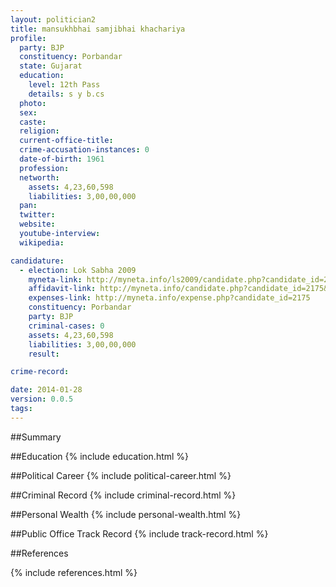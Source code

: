 ```yaml
---
layout: politician2
title: mansukhbhai samjibhai khachariya
profile: 
  party: BJP
  constituency: Porbandar
  state: Gujarat
  education: 
    level: 12th Pass
    details: s y b.cs
  photo: 
  sex: 
  caste: 
  religion: 
  current-office-title: 
  crime-accusation-instances: 0
  date-of-birth: 1961
  profession: 
  networth: 
    assets: 4,23,60,598
    liabilities: 3,00,00,000
  pan: 
  twitter: 
  website: 
  youtube-interview: 
  wikipedia: 

candidature: 
  - election: Lok Sabha 2009
    myneta-link: http://myneta.info/ls2009/candidate.php?candidate_id=2175
    affidavit-link: http://myneta.info/candidate.php?candidate_id=2175&scan=original
    expenses-link: http://myneta.info/expense.php?candidate_id=2175
    constituency: Porbandar 
    party: BJP
    criminal-cases: 0
    assets: 4,23,60,598
    liabilities: 3,00,00,000
    result:  

crime-record: 

date: 2014-01-28
version: 0.0.5
tags: 
---
```

##Summary


##Education
{% include education.html %}


##Political Career
{% include political-career.html %}


##Criminal Record
{% include criminal-record.html %}


##Personal Wealth
{% include personal-wealth.html %}


##Public Office Track Record
{% include track-record.html %}


##References


{% include references.html %}